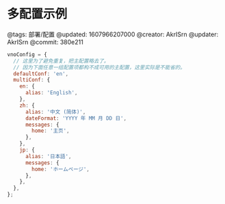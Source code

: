 # 多配置示例

@tags: 部署/配置
@updated: 1607966207000
@creator: AkrISrn
@updater: AkrISrn
@commit: 380e211

```js
vnoConfig = {
  // 这里为了避免重复，把主配置略去了。
  // 因为下面任意一组配置项都构不成可用的主配置，这里实际是不能省的。
  defaultConf: 'en',
  multiConf: {
    en: {
      alias: 'English',
    },
    zh: {
      alias: '中文 (简体)',
      dateFormat: 'YYYY 年 MM 月 DD 日',
      messages: {
        home: '主页',
      },
    },
    jp: {
      alias: '日本語',
      messages: {
        home: 'ホームページ',
      },
    },
  },
};
```
